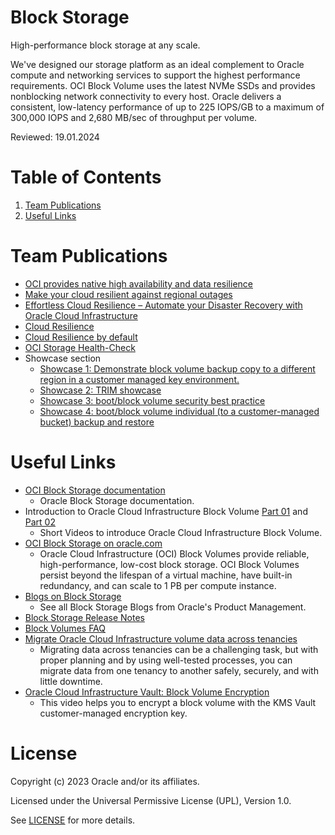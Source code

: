 # Block Storage

High-performance block storage at any scale.

We've designed our storage platform as an ideal complement to Oracle compute and networking services to support the highest performance requirements. OCI Block Volume uses the latest NVMe SSDs and provides nonblocking network connectivity to every host. Oracle delivers a consistent, low-latency performance of up to 225 IOPS/GB to a maximum of 300,000 IOPS and 2,680 MB/sec of throughput per volume.

Reviewed: 19.01.2024

# Table of Contents

1. [Team Publications](#team-publications)
2. [Useful Links](#useful-links)

# Team Publications

- [OCI provides native high availability and data resilience](asset/OCI.provides.native.high.availability.and.data.resilience)
- [Make your cloud resilient against regional outages](asset/Make.your.cloud.resilient.against.regional.outages)
- [Effortless Cloud Resilience – Automate your Disaster Recovery with Oracle Cloud Infrastructure](asset/Effortless.Cloud.Resilience)
- [Cloud Resilience](asset/Cloud.Resilience)
- [Cloud Resilience by default](asset/Cloud.Resilience.by.default)
- [OCI Storage Health-Check](asset/OCI.Storage.Health-Check)
- Showcase section
  - [Showcase 1: Demonstrate block volume backup copy to a different region in a customer managed key environment.](asset/Showcase.1)
  - [Showcase 2: TRIM showcase](asset/Showcase.2)
  - [Showcase 3: boot/block volume security best practice](asset/Showcase.3)
  - [Showcase 4: boot/block volume individual (to a customer-managed bucket) backup and restore](asset/Showcase.4)


# Useful Links

- [OCI Block Storage documentation](https://docs.oracle.com/en-us/iaas/Content/Block/home.htm)
  - Oracle Block Storage documentation.
- Introduction to Oracle Cloud Infrastructure Block Volume [Part 01](https://www.youtube.com/watch?v=rNrBxdDC8vc) and [Part 02](https://www.youtube.com/watch?v=ldZDySWv8sw)
  - Short Videos to introduce Oracle Cloud Infrastructure Block Volume.
- [OCI Block Storage on oracle.com](https://www.oracle.com/cloud/storage/block-volumes/)
  - Oracle Cloud Infrastructure (OCI) Block Volumes provide reliable, high-performance, low-cost block storage. OCI Block Volumes persist beyond the lifespan of a virtual machine, have built-in redundancy, and can scale to 1 PB per compute instance.
- [Blogs on Block Storage](https://blogs.oracle.com/authors/max-verun)
  - See all Block Storage Blogs from Oracle's Product Management.
- [Block Storage Release Notes](https://docs.oracle.com/en-us/iaas/releasenotes/services/blockvolume/)
- [Block Volumes FAQ](https://www.oracle.com/cloud/storage/block-volumes/faq)
- [Migrate Oracle Cloud Infrastructure volume data across tenancies](https://docs.oracle.com/en/solutions/migrate-data-across-tenancies)
  - Migrating data across tenancies can be a challenging task, but with proper planning and by using well-tested processes, you can migrate data from one tenancy to another safely, securely, and with little downtime.
- [Oracle Cloud Infrastructure Vault: Block Volume Encryption](https://www.youtube.com/watch?v=3GBPIx4hlRU)
  - This video helps you to encrypt a block volume with the KMS Vault customer-managed encryption key.

# License

Copyright (c) 2023 Oracle and/or its affiliates.

Licensed under the Universal Permissive License (UPL), Version 1.0.

See [LICENSE](https://github.com/oracle-devrel/technology-engineering/blob/main/LICENSE) for more details.
